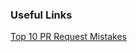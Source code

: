 ### Useful Links

[Top 10 PR Request Mistakes](https://blog.scottnonnenberg.com/top-ten-pull-request-review-mistakes/)    